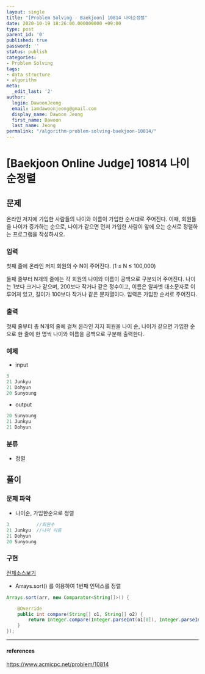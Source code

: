```yaml
---
layout: single
title: "[Problem Solving - Baekjoon] 10814 나이순정렬"
date: 2020-10-19 18:26:00.000000000 +09:00
type: post
parent_id: '0'
published: true
password: ''
status: publish
categories:
- Problem Solving
tags:
- data structure
- algorithm
meta:
  _edit_last: '2'
author:
  login: DawoonJeong
  email: iamdawoonjeong@gmail.com
  display_name: Dawoon Jeong
  first_name: Dawoon
  last_name: Jeong
permalink: "/algorithm-problem-solving-baekjoon-10814/"
---
```

# [Baekjoon Online Judge] 10814 나이순정렬

## 문제
온라인 저지에 가입한 사람들의 나이와 이름이 가입한 순서대로 주어진다. 이때, 회원들을 나이가 증가하는 순으로, 나이가 같으면 먼저 가입한 사람이 앞에 오는 순서로 정렬하는 프로그램을 작성하시오.

### 입력
첫째 줄에 온라인 저지 회원의 수 N이 주어진다. (1 ≤ N ≤ 100,000)

둘째 줄부터 N개의 줄에는 각 회원의 나이와 이름이 공백으로 구분되어 주어진다. 나이는 1보다 크거나 같으며, 200보다 작거나 같은 정수이고, 이름은 알파벳 대소문자로 이루어져 있고, 길이가 100보다 작거나 같은 문자열이다. 입력은 가입한 순서로 주어진다.

### 출력
첫째 줄부터 총 N개의 줄에 걸쳐 온라인 저지 회원을 나이 순, 나이가 같으면 가입한 순으로 한 줄에 한 명씩 나이와 이름을 공백으로 구분해 출력한다.

### 예제
- input

```java
3
21 Junkyu
21 Dohyun
20 Sunyoung
```

- output

```java
20 Sunyoung
21 Junkyu
21 Dohyun
```

### 분류
- 정렬

## 풀이

### 문제 파악

- 나이순, 가입한순으로 정렬

```java
3          //회원수
21 Junkyu  //나이 이름
21 Dohyun
20 Sunyoung
```


### 구현

[전체소스보기](https://github.com/iamdawoonjeong/java-datastructure-algorithm/blob/master/java-algorithm-problem-solving/src/baekjoon/sortByAge10814/Main.java)

- Arrays.sort() 를 이용하여 1번째 인덱스를 정렬

```java
Arrays.sort(arr, new Comparator<String[]>() {

    @Override
    public int compare(String[] o1, String[] o2) {
        return Integer.compare(Integer.parseInt(o1[0]), Integer.parseInt(o2[0]));
    }
});
```

---

#### references
<https://www.acmicpc.net/problem/10814>

